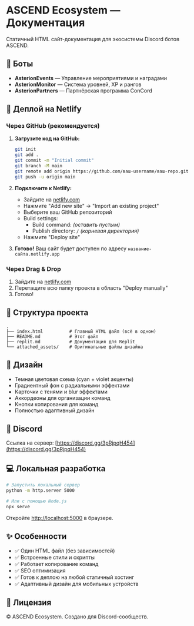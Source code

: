 # ASCEND Ecosystem — Документация

Статичный HTML сайт-документация для экосистемы Discord ботов ASCEND.

## 🤖 Боты

- **AsterionEvents** — Управление мероприятиями и наградами
- **AsterionMonitor** — Система уровней, XP и рангов  
- **AsterionPartners** — Партнёрская программа ConCord

## 🚀 Деплой на Netlify

### Через GitHub (рекомендуется)

1. **Загрузите код на GitHub:**
   ```bash
   git init
   git add .
   git commit -m "Initial commit"
   git branch -M main
   git remote add origin https://github.com/ваш-username/ваш-repo.git
   git push -u origin main
   ```

2. **Подключите к Netlify:**
   - Зайдите на [netlify.com](https://netlify.com)
   - Нажмите "Add new site" → "Import an existing project"
   - Выберите ваш GitHub репозиторий
   - Build settings:
     - Build command: *(оставить пустым)*
     - Publish directory: `/` *(корневая директория)*
   - Нажмите "Deploy site"

3. **Готово!** Ваш сайт будет доступен по адресу `название-сайта.netlify.app`

### Через Drag & Drop

1. Зайдите на [netlify.com](https://netlify.com)
2. Перетащите всю папку проекта в область "Deploy manually"
3. Готово!

## 📁 Структура проекта

```
.
├── index.html          # Главный HTML файл (всё в одном)
├── README.md           # Этот файл
├── replit.md           # Документация для Replit
└── attached_assets/    # Оригинальные файлы дизайна
```

## 🎨 Дизайн

- Темная цветовая схема (cyan + violet акценты)
- Градиентный фон с радиальными эффектами
- Карточки с тенями и blur эффектами
- Аккордеоны для организации команд
- Кнопки копирования для команд
- Полностью адаптивный дизайн

## 🔗 Discord

Ссылка на сервер: [https://discord.gg/3pRjpqH454](https://discord.gg/3pRjpqH454)

## 💻 Локальная разработка

```bash
# Запустить локальный сервер
python -m http.server 5000

# Или с помощью Node.js
npx serve
```

Откройте [http://localhost:5000](http://localhost:5000) в браузере.

## ✨ Особенности

- ✅ Один HTML файл (без зависимостей)
- ✅ Встроенные стили и скрипты
- ✅ Работает копирование команд
- ✅ SEO оптимизация
- ✅ Готов к деплою на любой статичный хостинг
- ✅ Адаптивный дизайн для мобильных устройств

## 📝 Лицензия

© ASCEND Ecosystem. Создано для Discord-сообществ.
